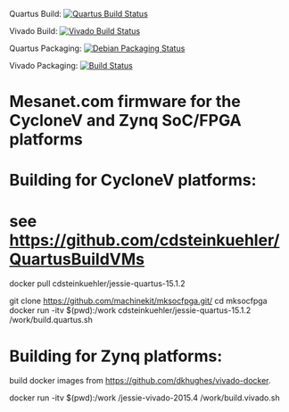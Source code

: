 Quartus Build: [![Quartus Build Status](https://jenkins.machinekit.io/buildStatus/icon?job=mksocfpga-quartus)](https://jenkins.machinekit.io/buildStatus/icon?job=mksocfpga-quartus)

Vivado Build: [![Vivado Build Status](https://jenkins.machinekit.io/buildStatus/icon?job=mksocfpga-vivado)](https://jenkins.machinekit.io/job/mksocfpga-vivado)

Quartus Packaging: [![Debian Packaging Status](https://jenkins.machinekit.io/buildStatus/icon?job=mksocfpga-packaging-quartus)](https://jenkins.machinekit.io/buildStatus/icon?job=mksocfpga-packaging-quartus)

Vivado Packaging: [![Build Status](https://jenkins.machinekit.io/buildStatus/icon?job=mksocfpga-packaging-vivado)](https://jenkins.machinekit.io/job/mksocfpga-packaging-vivado)

# Mesanet.com firmware for the CycloneV and Zynq SoC/FPGA platforms


# Building for CycloneV platforms:

 # see https://github.com/cdsteinkuehler/QuartusBuildVMs
 docker pull cdsteinkuehler/jessie-quartus-15.1.2

 git clone https://github.com/machinekit/mksocfpga.git/
 cd mksocfpga
 docker run -itv $(pwd):/work cdsteinkuehler/jessie-quartus-15.1.2 /work/build.quartus.sh

# Building for Zynq platforms:

build docker images from https://github.com/dkhughes/vivado-docker.


 docker run -itv $(pwd):/work <maintainer>/jessie-vivado-2015.4 /work/build.vivado.sh

